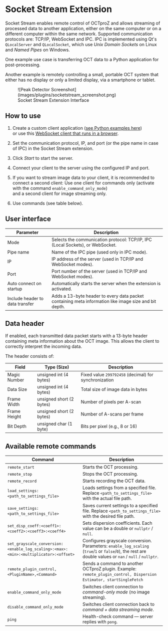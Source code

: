 # Socket Stream Extension

Socket Stream enables remote control of OCTproZ and allows streaming of processed data to another application, either on the same computer or on a different computer within the same network. 
Supported communication protocols are: TCP/IP, WebSocket and IPC. IPC is implemented using Qt's `QLocalServer` and `QLocalSocket`, which use *Unix Domain Sockets* on Linux and *Named Pipes* on Windows.

One example use case is transferring OCT data to a Python application for post-processing.

Another example is remotely controlling a small, portable OCT system that either has no display or only a limited display, via a smartphone or tablet.

<figure markdown="span">
	![Peak Detector Screenshot](images/plugins/socketstream_screenshot.png)
	<figcaption>Socket Stream Extension Interface</figcaption>
</figure>


## How to use

1. Create a custom client application ([see Python examples here](https://github.com/spectralcode/SocketStreamExtension/tree/main/examples))  
   or use this [WebSocket client that runs in a browser](https://spectralcode.github.io/SocketStreamExtension/examples/octproz_websocket_client.html).

2. Set the communication protocol, IP, and port (or the pipe name in case of IPC) in the Socket Stream extension.

3. Click *Start* to start the server.

4. Connect your client to the server using the configured IP and port.

5. If you want to stream image data to your client, it is recommended to connect a second client:
   Use one client for commands only (activate with the command `enable_command_only_mode`)  
   and a second client for image streaming only.

6. Use commands (see table below).


## User interface
| Parameter | Description |
|-----------|-------------|
| Mode | Selects the communication protocol: TCP/IP, IPC (Local Sockets), or WebSocket. |
| Pipe name | Name of the IPC pipe (used only in IPC mode). |
| IP | IP address of the server (used in TCP/IP and WebSocket modes). |
| Port | Port number of the server (used in TCP/IP and WebSocket modes). |
| Auto connect on startup | Automatically starts the server when the extension is activated. |
| Include header to data transfer | Adds a 13-byte header to every data packet containing meta information like image size and bit depth. |


## Data header
If enabled, each transmitted data packet starts with a 13-byte header containing meta information about the OCT image. This allows the client to correctly interpret the incoming data. 

The header consists of:

| Field            | Type (Size)     | Description                                 |
|-----------------|-----------|---------------------------------------------|
| Magic Number    | unsigned int (4 bytes)  | Fixed value `299792458` (decimal) for synchronization |
| Data Size       | unsigned int (4 bytes)  | Total size of image data in bytes                 |
| Frame Width     | unsigned short (2 bytes)  | Number of pixels per A-scan                   |
| Frame Height    | unsigned short (2 bytes)  | Number of A-scans per frame                   |
| Bit Depth       | unsigned char (1 byte)   | Bits per pixel (e.g., 8 or 16)              |


## Available remote commands

| Command | Description |
|---------|-------------|
| `remote_start` | Starts the OCT processing. |
| `remote_stop` | Stops the OCT processing. |
| `remote_record` | Starts recording the OCT data. |
| `load_settings:<path_to_settings_file>` | Loads settings from a specified file. Replace `<path_to_settings_file>` with the actual file path. |
| `save_settings:<path_to_settings_file>` | Saves current settings to a specified file. Replace `<path_to_settings_file>` with the desired file path. |
| `set_disp_coeff:<coeff1>:<coeff2>:<coeff3>:<coeff4>` | Sets dispersion coefficients. Each value can be a double or `nullptr` / `null`. |
| `set_grayscale_conversion:<enable_log_scaling>:<max>:<min>:<multiplicator>:<offset>` | Configures grayscale conversion. Parameters: `enable_log_scaling` (`true`/`1` or `false`/`0`), the rest are double values or `nan` / `null` / `nullptr`. |
| `remote_plugin_control,<PluginName>,<Command>` | Sends a command to another OCTproZ plugin. Example: `remote_plugin_control, Dispersion Estimator, startSingleFetch` |
| `enable_command_only_mode` | Switches client connection to *command-only mode* (no image streaming). |
| `disable_command_only_mode` | Switches client connection back to *command + data streaming mode*. |
| `ping` | Health-check command — server replies with `pong`. |